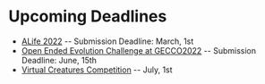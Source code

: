 # Upcoming Deadlines

- [ALife 2022](https://alife.org/conference/alife-2022/) -- Submission Deadline: March, 1st
- [Open Ended Evolution Challenge at GECCO2022](https://evocraft.life/) -- Submission Deadline: June, 15th
- [Virtual Creatures Competition](https://virtualcreatures.github.io/) -- July, 1st
